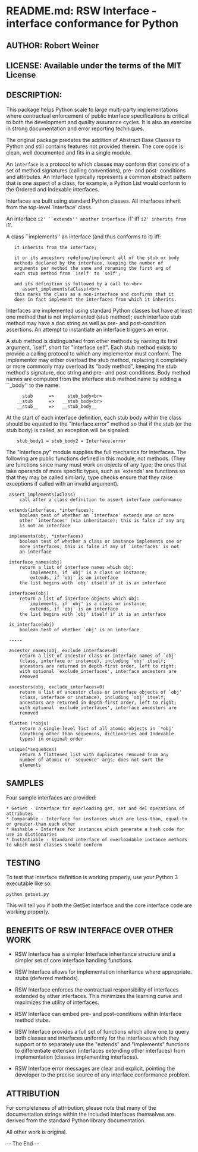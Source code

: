 # README.md:  RSW Interface - interface conformance for Python

## AUTHOR:       Robert Weiner

## LICENSE:      Available under the terms of the MIT License

## DESCRIPTION:

This package helps Python scale to large multi-party implementations
where contractual enforcement of public interface specifications is
critical to both the development and quality assurance cycles.  It is
also an exercise in strong documentation and error reporting techniques.

The original package predates the addition of Abstract Base Classes
to Python and still contains features not provided therein.  The core
code is clean, well documented and fits in a single module.

An `interface` is a protocol to which classes may conform that
consists of a set of method signatures (calling conventions), pre- and
post- conditions and attributes.  An Interface typically represents
a common abstract pattern that is one aspect of a class, for example,
a Python List would conform to the Ordered and Indexable interfaces.

Interfaces are built using standard Python classes.  All
interfaces inherit from the top-level `Interface' class.

An interface `i2' ``extends'' another interface `i1' iff `i2' inherits
from `i1'.

A class ``implements'' an interface (and thus conforms to it) iff:

       it inherits from the interface;

       it or its ancestors redefine/implement all of the stub or body
       methods declared by the interface, keeping the number of
       arguments per method the same and renaming the first arg of
       each stub method from `iself' to `self';
      
       and its definition is followed by a call to:<br>
          assert_implements(aClass)<br>
       this marks the class as a non-interface and confirms that it
       does in fact implement the interfaces from which it inherits.

Interfaces are implemented using standard Python classes but have at
least one method that is not implemented (stub method); each interface
stub method may have a doc string as well as pre- and post-condition
assertions.  An attempt to instantiate an interface triggers an error.

A stub method is distinguished from other methods by naming its first
argument, `iself', short for "interface self".  Each stub method
exists to provide a calling protocol to which any implementor must
conform.  The implementor may either overload the stub method,
replacing it completely or more commonly may overload its "body
method", keeping the stub method's signature, doc string and pre- and
post-conditions.  Body method names are computed from the interface
stub method name by adding a ``_body'' to the name:

          stub      =>     stub_body<br>
        __stub      =>   __stub_body<br>
        __stub__    =>   __stub_body__

At the start of each interface definition, each stub body within the
class should be equated to the "Interface.error" method so that if the
stub (or the stub body) is called, an exception will be signaled:

        stub_body1 = stub_body2 = Interface.error

The "interface.py" module supplies the full mechanics for interfaces.
The following are public functions defined in this module, not
methods.  (They are functions since many must work on objects of any
type; the ones that take operands of more specific types, such as
`extends' are functions so that they may be called similarly; type
checks ensure that they raise exceptions if called with an invalid
argument).

     assert_implements(aClass)
         call after a class definition to assert interface conformance

     extends(interface, *interfaces):
         boolean test of whether an `interface' extends one or more
		 other `interfaces' (via inheritance); this is false if any arg
         is not an interface

     implements(obj, *interfaces)
         boolean test of whether a class or instance implements one or
		 more interfaces; this is false if any of `interfaces' is not
         an interface

     interface_names(obj)
         return a list of interface names which obj:
             implements, if `obj' is a class or instance;
             extends, if `obj' is an interface
         the list begins with `obj' itself if it is an interface

     interfaces(obj)
         return a list of interface objects which obj:
             implements, if `obj' is a class or instance;
             extends, if `obj' is an interface
         the list begins with `obj' itself if it is an interface

     is_interface(obj)
         boolean test of whether `obj' is an interface

     -----

     ancestor_names(obj, exclude_interfaces=0)
         return a list of ancestor class or interface names of `obj'
         (class, interface or instance), including `obj' itself;
		 ancestors are returned in depth-first order, left to right;
         with optional `exclude_interfaces', interface ancestors are
         removed 

     ancestors(obj, exclude_interfaces=0)
         return a list of ancestor class or interface objects of `obj'
         (class, interface or instance), including `obj' itself;
		 ancestors are returned in depth-first order, left to right;
         with optional `exclude_interfaces', interface ancestors are
         removed 

     flatten (*objs)
         return a single-level list of all atomic objects in `*obj'
		 (anything other than sequences, dictionaries and Indexable
         types) in original order

     unique(*sequences)
         return a flattened list with duplicates removed from any
		 number of atomic or `sequence' args; does not sort the
		 elements


## SAMPLES

Four sample interfaces are provided:

    * GetSet - Interface for overloading get, set and del operations of attributes
    * Comparable - Interface for instances which are less-than, equal-to or greater-than each other
    * Hashable - Interface for instances which generate a hash code for use in dictionaries
    * Instantiable - Standard interface of overloadable instance methods to which most classes should conform


## TESTING

To test that Interface definition is working properly, use your
Python 3 executable like so:

	python getset.py

This will tell you if both the GetSet interface and the core interface
code are working properly.


## BENEFITS OF RSW INTERFACE OVER OTHER WORK

* RSW Interface has a simpler Interface inheritance structure
  and a simpler set of core interface handling functions.

* RSW Interface allows for implementation inheritance where
  appropriate.
  stubs (deferred methods).

* RSW Interface enforces the contractual responsibility of interfaces
  extended by other interfaces.  This minimizes the learning curve and
  maximizes the utility of interfaces.

* RSW Interface can embed pre- and post-conditions within
  Interface method stubs.

* RSW Interface provides a full set of functions which allow one to
  query both classes and interfaces uniformly for the interfaces which
  they support or to separately use the "extends" and "implements"
  functions to differentiate extension (interfaces extending other
  interfaces) from implementation (classes implementing interfaces).

* RSW Interface error messages are clear and explicit, pointing the
  developer to the precise source of any interface conformance problem.


## ATTRIBUTION

For completeness of attribution, please note that many of the
documentation strings within the included interfaces themselves are
derived from the standard Python library documentation.

All other work is original.


-- The End --

